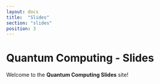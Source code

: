 ```yaml
---
layout: docs
title:  "Slides"
section: "slides"
position: 3
---
```


# Quantum Computing - Slides

Welcome to the **Quantum Computing Slides** site!
